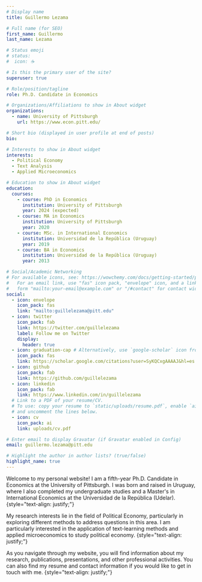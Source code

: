 ```yaml
---
# Display name
title: Guillermo Lezama

# Full name (for SEO)
first_name: Guillermo
last_name: Lezama

# Status emoji
# status:
#  icon: ☕️

# Is this the primary user of the site?
superuser: true

# Role/position/tagline
role: Ph.D. Candidate in Economics

# Organizations/Affiliations to show in About widget
organizations:
  - name: University of Pittsburgh
    url: https://www.econ.pitt.edu/

# Short bio (displayed in user profile at end of posts)
bio: 

# Interests to show in About widget
interests:
  - Political Economy
  - Text Analysis
  - Applied Microeconomics

# Education to show in About widget
education:
  courses:
    - course: PhD in Economics
      institution: University of Pittsburgh
      year: 2024 (expected)
    - course: MA in Economics
      institution: University of Pittsburgh
      year: 2020
    - course: MSc. in International Economics
      institution: Universidad de la República (Uruguay)
      year: 2019
    - course: BA in Economics
      institution: Universidad de la República (Uruguay)
      year: 2013

# Social/Academic Networking
# For available icons, see: https://wowchemy.com/docs/getting-started/page-builder/#icons
#   For an email link, use "fas" icon pack, "envelope" icon, and a link in the
#   form "mailto:your-email@example.com" or "/#contact" for contact widget.
social:
  - icon: envelope
    icon_pack: fas
    link: "mailto:guillelezama@pitt.edu"
  - icon: twitter
    icon_pack: fab
    link: https://twitter.com/guillelezama
    label: Follow me on Twitter
    display:
      header: true
  - icon: graduation-cap # Alternatively, use `google-scholar` icon from `ai` icon pack
    icon_pack: fas
    link: https://scholar.google.com/citations?user=SyKQCxgAAAAJ&hl=es
  - icon: github
    icon_pack: fab
    link: https://github.com/guillelezama
  - icon: linkedin
    icon_pack: fab
    link: https://www.linkedin.com/in/guillelezama
  # Link to a PDF of your resume/CV.
  # To use: copy your resume to `static/uploads/resume.pdf`, enable `ai` icons in `params.yaml`,
  # and uncomment the lines below.
  - icon: cv
    icon_pack: ai
    link: uploads/cv.pdf

# Enter email to display Gravatar (if Gravatar enabled in Config)
email: guillermo.lezama@pitt.edu

# Highlight the author in author lists? (true/false)
highlight_name: true
---
```


Welcome to my personal website! I am a fifth-year Ph.D. Candidate in Economics at the University of Pittsburgh. I was born and raised in Uruguay, where I also completed my undergraduate studies and a Master's in International Economics at the Universidad de la República (Udelar).
{style="text-align: justify;"}

My research interests lie in the field of Political Economy, particularly in exploring different methods to address questions in this area.  I am particularly interested in the application of text-learning methods and applied microeconomics to study political economy.
{style="text-align: justify;"}

As you navigate through my website, you will find information about my research, publications, presentations, and other professional activities. You can also find my resume and contact information if you would like to get in touch with me.
{style="text-align: justify;"}

